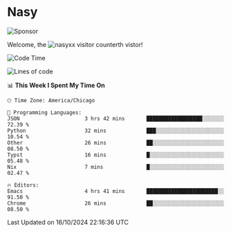 # Nasy

<!--
<p align="center">
<img height="200" src="https://github-readme-stats.vercel.app/api?username=nasyxx&count_private=true&show_icons=true&theme=dracula&include_all_commits=true"/>
<img height="200" src="https://github-readme-stats.vercel.app/api/top-langs/?username=nasyxx&theme=dracula&hide=html,jupyter+notebook&count_private=true&show_icons=true"/>
</p>

  
----------------
-->

![Sponsor](https://img.shields.io/static/v1.svg?label=Sponsor&message=%E2%9D%A4&logo=GitHub&style=flat&color=pink)
 
Welcome, the ![nasyxx visitor counter](https://count.getloli.com/get/@nasyxx?theme=rule34)th vistor!
 
<!--START_SECTION:waka-->
![Code Time](http://img.shields.io/badge/Code%20Time-4%2C697%20hrs%202%20mins-blue)

![Lines of code](https://img.shields.io/badge/From%20Hello%20World%20I%27ve%20Written-6.3%20million%20lines%20of%20code-blue)

📊 **This Week I Spent My Time On** 

```text
🕑︎ Time Zone: America/Chicago

💬 Programming Languages: 
JSON                     3 hrs 42 mins       ██████████████████░░░░░░░   72.39 % 
Python                   32 mins             ███░░░░░░░░░░░░░░░░░░░░░░   10.54 % 
Other                    26 mins             ██░░░░░░░░░░░░░░░░░░░░░░░   08.50 % 
Typst                    16 mins             █░░░░░░░░░░░░░░░░░░░░░░░░   05.48 % 
Nix                      7 mins              █░░░░░░░░░░░░░░░░░░░░░░░░   02.47 % 

🔥 Editors: 
Emacs                    4 hrs 41 mins       ███████████████████████░░   91.50 % 
Chrome                   26 mins             ██░░░░░░░░░░░░░░░░░░░░░░░   08.50 % 
```


 Last Updated on 16/10/2024 22:16:36 UTC
<!--END_SECTION:waka-->

<!-- ![visitors](https://visitor-badge.laobi.icu/badge?page_id=nasyxx.nasyxx) -->

